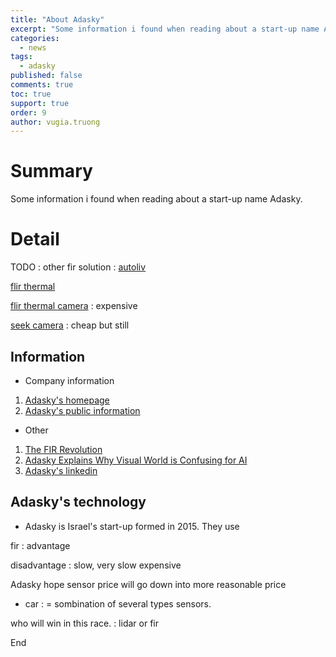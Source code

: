 ```yaml
---
title: "About Adasky"
excerpt: "Some information i found when reading about a start-up name Adasky."
categories: 
  - news
tags: 
  - adasky
published: false
comments: true
toc: true
support: true
order: 9
author: vugia.truong
---
```


# Summary

Some information i found when reading about a start-up name Adasky.

# Detail

TODO : 
other fir solution : [autoliv](https://www.autoliv.com/)

[flir thermal](https://www.flir.com/oem/adas/adas-dataset-form/)

[flir thermal camera](https://www.transcat.com/brand/flir-store/thermal-infrared-cameras?p=2) : expensive

[seek camera](https://www.thermal.com/seekshot-series.html) : cheap but still 

## Information

* Company information

1. [Adasky's homepage](https://www.adasky.com/join-us/)
2. [Adasky's public information](https://drive.google.com/drive/folders/10OWRPGdfKztw8tQeavDIlHa32GvZOAUD)

* Other

1. [The FIR Revolution](https://www.youtube.com/watch?time_continue=3&v=VLDNLDxOAQU)
2. [Adasky Explains Why Visual World is Confusing for AI](http://image-sensors-world.blogspot.com/2019/08/adasky-explains-why-visual-world-is.html)
3. [Adasky's linkedin](https://www.linkedin.com/company/adasky/about/)

## Adasky's technology

* Adasky is Israel's start-up formed in 2015. They use 



fir : advantage


disadvantage : slow, very slow 
expensive

Adasky hope sensor price will go down into more reasonable price

* car : = sombination of several types sensors.

who will win in this race. 
: lidar or fir

End